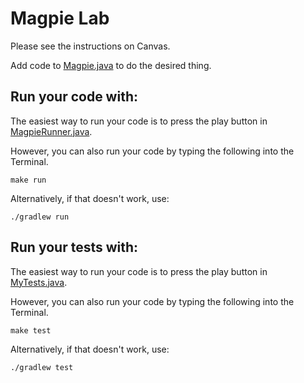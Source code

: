 # Magpie Lab

Please see the instructions on Canvas.

Add code to [Magpie.java](src/main/java/Magpie.java) to do the desired thing.

## Run your code with:
The easiest way to run your code is to press the play button in [MagpieRunner.java](src/main/java/MagpieRunner.java).

However, you can also run your code by typing the following into the Terminal.

```shell script
make run
```

Alternatively, if that doesn't work, use:

```shell script
./gradlew run
```

## Run your tests with:
The easiest way to run your code is to press the play button in [MyTests.java](src/test/java/MyTests.java).

However, you can also run your code by typing the following into the Terminal.

```shell script
make test
```

Alternatively, if that doesn't work, use:

```shell script
./gradlew test
```
